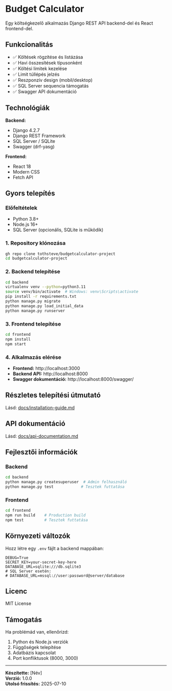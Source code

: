 # Budget Calculator

Egy költségkezelő alkalmazás Django REST API backend-del és React frontend-del.

## Funkcionalitás

- ✅ Költések rögzítése és listázása
- ✅ Havi összesítések típusonként
- ✅ Költési limitek kezelése
- ✅ Limit túllépés jelzés
- ✅ Reszponzív design (mobil/desktop)
- ✅ SQL Server sequencia támogatás
- ✅ Swagger API dokumentáció

## Technológiák

**Backend:**
- Django 4.2.7
- Django REST Framework
- SQL Server / SQLite
- Swagger (drf-yasg)

**Frontend:**
- React 18
- Modern CSS
- Fetch API

## Gyors telepítés

### Előfeltételek
- Python 3.8+
- Node.js 16+
- SQL Server (opcionális, SQLite is működik)

### 1. Repository klónozása
```bash
gh repo clone tothsteve/budgetcalculator-project
cd budgetcalculator-project
```

### 2. Backend telepítése
```bash
cd backend
virtualenv venv --python=python3.11
source venv/bin/activate  # Windows: venv\Scripts\activate
pip install -r requirements.txt
python manage.py migrate
python manage.py load_initial_data
python manage.py runserver
```

### 3. Frontend telepítése
```bash
cd frontend
npm install
npm start
```

### 4. Alkalmazás elérése
- **Frontend:** http://localhost:3000
- **Backend API:** http://localhost:8000
- **Swagger dokumentáció:** http://localhost:8000/swagger/

## Részletes telepítési útmutató

Lásd: [docs/installation-guide.md](docs/installation-guide.md)

## API dokumentáció

Lásd: [docs/api-documentation.md](docs/api-documentation.md)

## Fejlesztői információk

### Backend
```bash
cd backend
python manage.py createsuperuser  # Admin felhasználó
python manage.py test            # Tesztek futtatása
```

### Frontend
```bash
cd frontend
npm run build    # Production build
npm test         # Tesztek futtatása
```

## Környezeti változók

Hozz létre egy `.env` fájlt a backend mappában:

```env
DEBUG=True
SECRET_KEY=your-secret-key-here
DATABASE_URL=sqlite:///db.sqlite3
# SQL Server esetén:
# DATABASE_URL=mssql://user:password@server/database
```

## Licenc

MIT License

## Támogatás

Ha problémád van, ellenőrizd:
1. Python és Node.js verziók
2. Függőségek telepítése
3. Adatbázis kapcsolat
4. Port konfliktusok (8000, 3000)

---

**Készítette:** [Név]  
**Verzió:** 1.0.0  
**Utolsó frissítés:** 2025-07-10